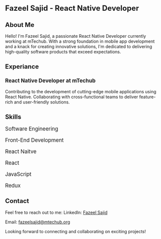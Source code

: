 <h1 style="font-size: 24px;">Fazeel Sajid - React Native Developer</h1>

<h2 style="font-size: 20px ">About Me </h2>
Hello! I'm Fazeel Sajid, a passionate React Native Developer currently working at mTechub. With a strong foundation in mobile app development and a knack for creating innovative solutions, I'm dedicated to delivering high-quality software products that exceed expectations.

<h2 style="font-size: 20px ">Experiance</h2>

<h3 style= "font-size: 17px" >React Native Developer at mTechub</h3>
Contributing to the development of cutting-edge mobile applications using React Native.
Collaborating with cross-functional teams to deliver feature-rich and user-friendly solutions.

<h2 style="font-size: 20px ">Skills</h2>

 <p style= "font-size: 17px" >Software Engineering</p>
 <p style= "font-size: 17px" >Front-End Development</p>
 <p style= "font-size: 17px" >React Naitve</p>
 <p style= "font-size: 17px" >React</p>
 <p style= "font-size: 17px" >JavaScript</p>
 <p style= "font-size: 17px" >Redux</p>

<h2 style="font-size: 20px ">Contact</h2>

Feel free to reach out to me:
LinkedIn: [Fazeel Sajid](https://www.linkedin.com/in/fazeel307/)

Email: [fazeelsajid@mtechub.org](mailto:fazeelsajid@mtechub.org)
 
Looking forward to connecting and collaborating on exciting projects!
